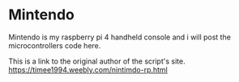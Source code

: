 # Mintendo
Mintendo is my raspberry pi 4 handheld console and i will post the microcontrollers code here.

This is a link to the original author of the script's site.
https://timee1994.weebly.com/nintimdo-rp.html
